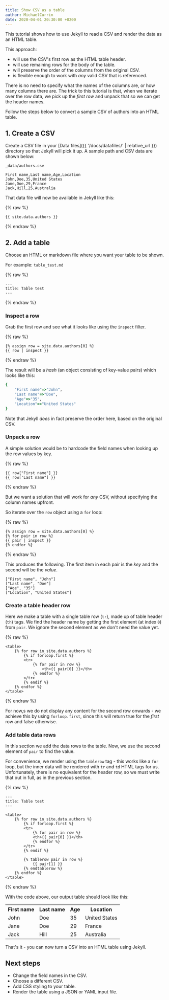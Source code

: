 ```yaml
---
title: Show CSV as a table
author: MichaelCurrin
date: 2020-04-01 20:30:00 +0200
---
```


This tutorial shows how to use Jekyll to read a CSV and render the data as an HTML table.

This approach:

- will use the CSV's first row as the HTML table header.
- will use remaining rows for the body of the table.
- will preserve the order of the columns from the original CSV.
- is flexible enough to work with _any_ valid CSV that is referenced.

There is no need to specify what the names of the columns are, or how many columns there are.
The trick to this tutorial is that, when we iterate over the row data, we pick up the _first row_
and unpack that so we can get the header names.

Follow the steps below to convert a sample CSV of authors into an HTML table.


## 1. Create a CSV

Create a CSV file in your [Data files]({{ '/docs/datafiles/' | relative_url }}) directory so
that Jekyll will pick it up. A sample path and CSV data are shown below:

`_data/authors.csv`

```
First name,Last name,Age,Location
John,Doe,35,United States
Jane,Doe,29,France
Jack,Hill,25,Australia
```

That data file will now be available in Jekyll like this:

{% raw %}
```
{{ site.data.authors }}
```
{% endraw %}


## 2. Add a table

Choose an HTML or markdown file where you want your table to be shown.

For example: `table_test.md`

{% raw %}
```
---
title: Table test
---

```
{% endraw %}


### Inspect a row

Grab the first row and see what it looks like using the `inspect` filter.

{% raw %}
```
{% assign row = site.data.authors[0] %}
{{ row | inspect }}
```
{% endraw %}

The result will be a _hash_ (an object consisting of key-value pairs) which looks like this:

```ruby
{
    "First name"=>"John",
    "Last name"=>"Doe",
    "Age"=>"35",
    "Location"=>"United States"
}
```

Note that Jekyll _does_ in fact preserve the order here, based on the original CSV.

### Unpack a row

A simple solution would be to hardcode the field names when looking up the row values by key.

{% raw %}
```
{{ row["First name"] }}
{{ row['Last name"] }}
```
{% endraw %}

But we want a solution that will work for _any_ CSV, without specifying the column names upfront.

So iterate over the `row` object using a `for` loop:

{% raw %}
```
{% assign row = site.data.authors[0] %}
{% for pair in row %}
{{ pair | inspect }}
{% endfor %}
```
{% endraw %}


This produces the following. The first item in each pair is the _key_ and the second will be
the _value_.

```
["First name", "John"]
["Last name", "Doe"]
["Age", "35"]
["Location", "United States"]
```

### Create a table header row

Here we make a table with a single table row (`tr`), made up of table header (`th`) tags. We find
the header name by getting the first element (at index `0`) from `pair`. We ignore the second
element as we don't need the value yet.

{% raw %}
```
<table>
    {% for row in site.data.authors %}
        {% if forloop.first %}
        <tr>
            {% for pair in row %}
                <th>{{ pair[0] }}</th>
            {% endfor %}
        </tr>
        {% endif %}
    {% endfor %}
</table>
```
{% endraw %}

For now,s we do not display any content for the second row onwards - we achieve this by using
`forloop.first`, since this will return true for the _first_ row and false otherwise.


### Add table data rows

In this section we add the data rows to the table. Now, we use the second element of `pair`
to find the value.

For convenience, we render using the `tablerow` tag - this works like a `for` loop, but the inner
data will be rendered with `tr` and `td` HTML tags for us. Unfortunately, there is no equivalent for
the header row, so we must write that out in full, as in the previous section.

{% raw %}
```
---
title: Table test
---

<table>
    {% for row in site.data.authors %}
        {% if forloop.first %}
        <tr>
            {% for pair in row %}
            <th>{{ pair[0] }}</th>
            {% endfor %}
        </tr>
        {% endif %}

        {% tablerow pair in row %}
            {{ pair[1] }}
        {% endtablerow %}
    {% endfor %}
</table>
```
{% endraw %}

With the code above, our output table should look like this:

<table>
    <tr>
        <th>First name</th>
        <th>Last name</th>
        <th>Age</th>
        <th>Location</th>
    </tr>
    <tr>
        <td>John</td>
        <td>Doe</td>
        <td>35</td>
        <td>United States</td>
    </tr>
    <tr>
        <td>Jane</td>
        <td>Doe</td>
        <td>29</td>
        <td>France</td>
    </tr>
    <tr>
        <td>Jack</td>
        <td>Hill</td>
        <td>25</td>
        <td>Australia</td>
    </tr>
</table>

That's it - you can now turn a CSV into an HTML table using Jekyll.

## Next steps

- Change the field names in the CSV.
- Choose a different CSV.
- Add CSS styling to your table.
- Render the table using a JSON or YAML input file.
